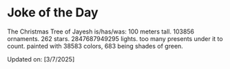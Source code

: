 # Joke of the Day

<!-- #joke -->
The Christmas Tree of Jayesh is/has/was: 100 meters tall. 103856 ornaments. 262 stars. 2847687949295 lights. too many presents under it to count. painted with 38583 colors, 683 being shades of green.

Updated on: [3/7/2025]
<!-- #jokeEnd -->